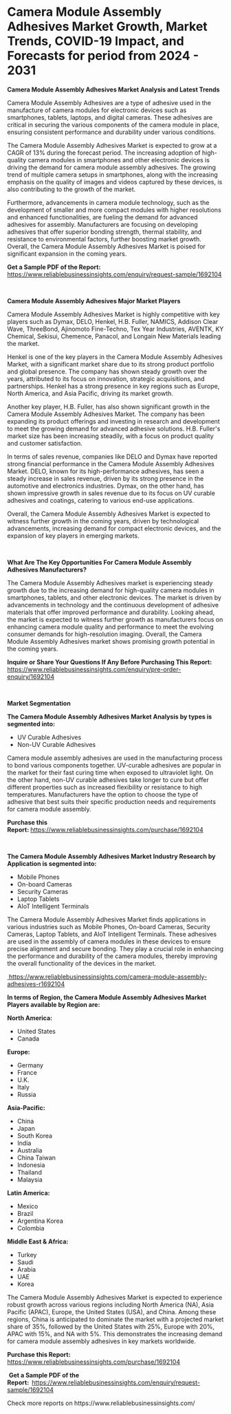 <p><h1>Camera Module Assembly Adhesives Market Growth, Market Trends, COVID-19 Impact, and Forecasts for period from 2024 - 2031</h1></p><p><strong>Camera Module Assembly Adhesives Market Analysis and Latest Trends</strong></p>
<p><p>Camera Module Assembly Adhesives are a type of adhesive used in the manufacture of camera modules for electronic devices such as smartphones, tablets, laptops, and digital cameras. These adhesives are critical in securing the various components of the camera module in place, ensuring consistent performance and durability under various conditions.</p><p>The Camera Module Assembly Adhesives Market is expected to grow at a CAGR of 13% during the forecast period. The increasing adoption of high-quality camera modules in smartphones and other electronic devices is driving the demand for camera module assembly adhesives. The growing trend of multiple camera setups in smartphones, along with the increasing emphasis on the quality of images and videos captured by these devices, is also contributing to the growth of the market.</p><p>Furthermore, advancements in camera module technology, such as the development of smaller and more compact modules with higher resolutions and enhanced functionalities, are fueling the demand for advanced adhesives for assembly. Manufacturers are focusing on developing adhesives that offer superior bonding strength, thermal stability, and resistance to environmental factors, further boosting market growth. Overall, the Camera Module Assembly Adhesives Market is poised for significant expansion in the coming years.</p></p>
<p><strong>Get a Sample PDF of the Report:&nbsp;</strong> <a href="https://www.reliablebusinessinsights.com/enquiry/request-sample/1692104">https://www.reliablebusinessinsights.com/enquiry/request-sample/1692104</a></p>
<p>&nbsp;</p>
<p><strong>Camera Module Assembly Adhesives Major Market Players</strong></p>
<p><p>Camera Module Assembly Adhesives Market is highly competitive with key players such as Dymax, DELO, Henkel, H.B. Fuller, NAMICS, Addison Clear Wave, ThreeBond, Ajinomoto Fine-Techno, Tex Year Industries, AVENTK, KY Chemical, Sekisui, Chemence, Panacol, and Longain New Materials leading the market.</p><p>Henkel is one of the key players in the Camera Module Assembly Adhesives Market, with a significant market share due to its strong product portfolio and global presence. The company has shown steady growth over the years, attributed to its focus on innovation, strategic acquisitions, and partnerships. Henkel has a strong presence in key regions such as Europe, North America, and Asia Pacific, driving its market growth.</p><p>Another key player, H.B. Fuller, has also shown significant growth in the Camera Module Assembly Adhesives Market. The company has been expanding its product offerings and investing in research and development to meet the growing demand for advanced adhesive solutions. H.B. Fuller's market size has been increasing steadily, with a focus on product quality and customer satisfaction.</p><p>In terms of sales revenue, companies like DELO and Dymax have reported strong financial performance in the Camera Module Assembly Adhesives Market. DELO, known for its high-performance adhesives, has seen a steady increase in sales revenue, driven by its strong presence in the automotive and electronics industries. Dymax, on the other hand, has shown impressive growth in sales revenue due to its focus on UV curable adhesives and coatings, catering to various end-use applications.</p><p>Overall, the Camera Module Assembly Adhesives Market is expected to witness further growth in the coming years, driven by technological advancements, increasing demand for compact electronic devices, and the expansion of key players in emerging markets.</p></p>
<p>&nbsp;</p>
<p><strong>What Are The Key Opportunities For Camera Module Assembly Adhesives Manufacturers?</strong></p>
<p><p>The Camera Module Assembly Adhesives market is experiencing steady growth due to the increasing demand for high-quality camera modules in smartphones, tablets, and other electronic devices. The market is driven by advancements in technology and the continuous development of adhesive materials that offer improved performance and durability. Looking ahead, the market is expected to witness further growth as manufacturers focus on enhancing camera module quality and performance to meet the evolving consumer demands for high-resolution imaging. Overall, the Camera Module Assembly Adhesives market shows promising growth potential in the coming years.</p></p>
<p><strong>Inquire or Share Your Questions If Any Before Purchasing This Report:</strong> <a href="https://www.reliablebusinessinsights.com/enquiry/pre-order-enquiry/1692104">https://www.reliablebusinessinsights.com/enquiry/pre-order-enquiry/1692104</a></p>
<p>&nbsp;</p>
<p><strong>Market Segmentation</strong></p>
<p><strong>The Camera Module Assembly Adhesives Market Analysis by types is segmented into:</strong></p>
<p><ul><li>UV Curable Adhesives</li><li>Non-UV Curable Adhesives</li></ul></p>
<p><p>Camera module assembly adhesives are used in the manufacturing process to bond various components together. UV-curable adhesives are popular in the market for their fast curing time when exposed to ultraviolet light. On the other hand, non-UV curable adhesives take longer to cure but offer different properties such as increased flexibility or resistance to high temperatures. Manufacturers have the option to choose the type of adhesive that best suits their specific production needs and requirements for camera module assembly.</p></p>
<p><strong>Purchase this Report:&nbsp;</strong><a href="https://www.reliablebusinessinsights.com/purchase/1692104">https://www.reliablebusinessinsights.com/purchase/1692104</a></p>
<p>&nbsp;</p>
<p><strong>The Camera Module Assembly Adhesives Market Industry Research by Application is segmented into:</strong></p>
<p><ul><li>Mobile Phones</li><li>On-board Cameras</li><li>Security Cameras</li><li>Laptop Tablets</li><li>AIoT Intelligent Terminals</li></ul></p>
<p><p>The Camera Module Assembly Adhesives Market finds applications in various industries such as Mobile Phones, On-board Cameras, Security Cameras, Laptop Tablets, and AIoT Intelligent Terminals. These adhesives are used in the assembly of camera modules in these devices to ensure precise alignment and secure bonding. They play a crucial role in enhancing the performance and durability of the camera modules, thereby improving the overall functionality of the devices in the market.</p></p>
<p><a href="https://www.reliablebusinessinsights.com/camera-module-assembly-adhesives-r1692104">&nbsp;https://www.reliablebusinessinsights.com/camera-module-assembly-adhesives-r1692104</a></p>
<p><strong>In terms of Region, the Camera Module Assembly Adhesives Market Players available by Region are:</strong></p>
<p>
    <p> <strong> North America: </strong>
        <ul>
            <li>United States</li>
            <li>Canada</li>
        </ul>
        </p> 
    <p> <strong> Europe: </strong>
        <ul>
            <li>Germany</li>
            <li>France</li>
            <li>U.K.</li>
            <li>Italy</li>
            <li>Russia</li>
        </ul>
        </p> 
    <p> <strong> Asia-Pacific: </strong>
        <ul>
            <li>China</li>
            <li>Japan</li>
            <li>South Korea</li>
            <li>India</li>
            <li>Australia</li>
            <li>China Taiwan</li>
            <li>Indonesia</li>
            <li>Thailand</li>
            <li>Malaysia</li>
        </ul>
        </p> 
    <p> <strong> Latin America: </strong>
        <ul>
            <li>Mexico</li>
            <li>Brazil</li>
            <li>Argentina Korea</li>
            <li>Colombia</li>
        </ul>
        </p> 
    <p> <strong> Middle East & Africa: </strong>
        <ul>
            <li>Turkey</li>
            <li>Saudi</li>
            <li>Arabia</li>
            <li>UAE</li>
            <li>Korea</li>
        </ul>
    </p>
    </p>
<p><p>The Camera Module Assembly Adhesives Market is expected to experience robust growth across various regions including North America (NA), Asia Pacific (APAC), Europe, the United States (USA), and China. Among these regions, China is anticipated to dominate the market with a projected market share of 35%, followed by the United States with 25%, Europe with 20%, APAC with 15%, and NA with 5%. This demonstrates the increasing demand for camera module assembly adhesives in key markets worldwide.</p></p>
<p><strong>Purchase this Report: </strong><a href="https://www.reliablebusinessinsights.com/purchase/1692104">https://www.reliablebusinessinsights.com/purchase/1692104</a></p>
<p>&nbsp;<strong>Get a Sample PDF of the Report:&nbsp;&nbsp;</strong><a href="https://www.reliablebusinessinsights.com/enquiry/request-sample/1692104">https://www.reliablebusinessinsights.com/enquiry/request-sample/1692104</a></p>
<p><strong></strong></p>
<p>Check more reports on https://www.reliablebusinessinsights.com/</p>